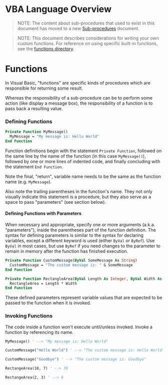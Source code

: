 # VBA Language Overview

> NOTE: The content about sub-procedures that used to exist in this document has moved to a new [Sub-procedures](/notes/visual-basic/sub-procedures.md) document.

> NOTE: This document describes considerations for writing your own custom functions. For reference on using specific built-in functions, see the [functions directory](/notes/visual-basic/functions).

# Functions

In Visual Basic, "functions" are specific kinds of procedures which are responsible for returning some result.

Whereas the responsibility of a sub-procedure can be to perform some action (like display a message box), the responsibility of a function is to pass back a resulting value.

### Defining Functions

```vb
Private Function MyMessage()
  MyMessage = "My message is: Hello World"
End Function
```

Function definitions begin with the statement `Private Function`, followed on the same line by the name of the function (in this case `MyMessage()`), followed by one or more lines of indented code, and finally concluding with the statement `End Function`.

Note the final, "return", variable name needs to be the same as the function name (e.g. `MyMessage`).

Also note the trailing parentheses in the function's name. They not only visually indicate this statement is a procedure, but they also serve as a space to pass "parameters" (see section below).

#### Defining Functions with Parameters

When necessary and appropriate, specify one or more arguments (a.k.a. "parameters"), inside the parentheses part of the function definition. The syntax for defining parameters is similar to the syntax for declaring variables, except a different keyword is used (either `ByVal` or `ByRef`). Use `ByVal` in most cases, but use `ByRef` if you need changes to the parameter to remain in memory after the function has finished execution.

```vb
Private Function CustomMessage(ByVal SomeMessage As String)
  CustomMessage = "The custom message is: " & SomeMessage
End Function
```

```vb
Private Function RectangleArea(ByVal Length As Integer, ByVal Width As Integer)
  RectangleArea = Length * Width
End Function
```

These defined parameters represent variable values that are expected to be passed to the function when it is invoked.

### Invoking Functions

The code inside a function won't execute until/unless invoked. Invoke a function by referencing its name.

```vb
MyMessage() ' --> "My message is: Hello World"
```

```vb
CustomMessage("Hello World") ' --> "The custom message is: Hello World"

CustomMessage("Goodbye") ' --> "The custom message is: Goodbye"
```

```vb
RectangeArea(10, 7) ' --> 70

RectangeArea(2, 3) ' --> 6
```
